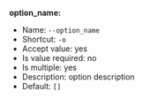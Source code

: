**option_name:**

* Name: `--option_name`
* Shortcut: `-o`
* Accept value: yes
* Is value required: no
* Is multiple: yes
* Description: option description
* Default: `[]`

